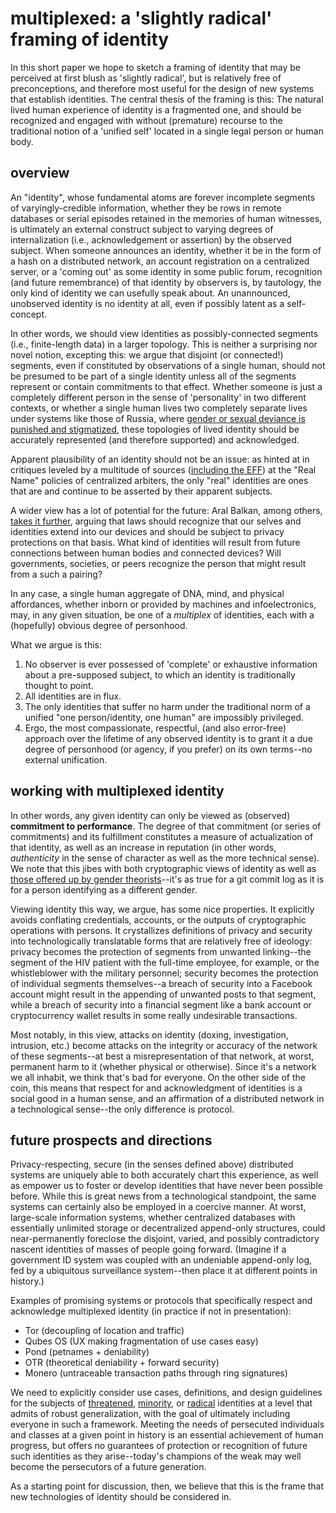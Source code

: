 # multiplexed: a 'slightly radical' framing of identity

In this short paper we hope to sketch a framing of identity that may be
perceived at first blush as 'slightly radical', but is relatively free of
preconceptions, and therefore most useful for the design of new systems that
establish identities. The central thesis of the framing is this: The natural
lived human experience of identity is a fragmented one, and should be recognized
and engaged with without (premature) recourse to the traditional notion of a
'unified self' located in a single legal person or human body.

## overview

An "identity", whose fundamental atoms are forever incomplete segments of
varyingly-credible information, whether they be rows in remote databases or
serial episodes retained in the memories of human witnesses, is ultimately an
external construct subject to varying degrees of internalization (i.e.,
acknowledgement or assertion) by the observed subject. When someone announces an
identity, whether it be in the form of a hash on a distributed network, an
account registration on a centralized server, or a 'coming out' as some identity
in some public forum, recognition (and future remembrance) of that identity by
observers is, by tautology, the only kind of identity we can usefully speak
about. An unannounced, unobserved identity is no identity at all, even if
possibly latent as a self-concept.

In other words, we should view identities as possibly-connected segments (i.e.,
finite-length data) in a larger topology. This is neither a surprising nor novel
notion, excepting this: we argue that disjoint (or connected!) segments, even if
constituted by observations of a single human, should not be presumed to be part
of a single identity unless all of the segments represent or contain commitments
to that effect. Whether someone is just a completely different person in the
sense of 'personality' in two different contexts, or whether a single human
lives two completely separate lives under systems like those of Russia, where
[gender or sexual deviance is punished and stigmatized](https://meduza.io/en/news/2015/10/29/russian-lawmakers-introduce-legislation-that-would-criminalize-coming-out),
these topologies of lived identity should be accurately represented (and
therefore supported) and acknowledged.

Apparent plausibility of an identity should not be an issue: as hinted at in
critiques leveled by a multitude of sources
([including the EFF](https://www.eff.org/deeplinks/2015/10/global-coalition-facebook-authentic-names-are-authentically-dangerous-your-users))
at the "Real Name" policies of centralized arbiters, the only "real" identities
are ones that are and continue to be asserted by their apparent subjects.

A wider view has a lot of potential for the future: Aral Balkan, among others,
[takes it further](https://re-publica.de/en/file/republica-2015-aral-balkan-beyond-camera-panopticon),
arguing that laws should recognize that our selves and identities extend into
our devices and should be subject to privacy protections on that basis. What
kind of identities will result from future connections between human bodies and
connected devices? Will governments, societies, or peers recognize the person
that might result from a such a pairing?

In any case, a single human aggregate of DNA, mind, and physical affordances,
whether inborn or provided by machines and infoelectronics, may, in any given
situation, be one of a *multiplex* of identities, each with a (hopefully)
obvious degree of personhood.

What we argue is this:

1. No observer is ever possessed of 'complete' or exhaustive information about a
   pre-supposed subject, to which an identity is traditionally thought to point.
2. All identities are in flux.
3. The only identities that suffer no harm under the traditional norm of a
   unified "one person/identity, one human" are impossibly privileged.
4. Ergo, the most compassionate, respectful, (and also error-free) approach over
   the lifetime of any observed identity is to grant it a due degree of
   personhood (or agency, if you prefer) on its own terms--no external
   unification.

## working with multiplexed identity

In other words, any given identity can only be viewed as (observed) **commitment
to performance**. The degree of that commitment (or series of commitments) and
its fulfillment constitutes a measure of actualization of that identity, as well
as an increase in reputation (in other words, *authenticity* in the sense of
character as well as the more technical sense). We note that this jibes with
both cryptographic views of identity as well as
[those offered up by gender theorists](https://en.wikipedia.org/wiki/Performativity)--it's
as true for a git commit log as it is for a person identifying as a different
gender.

Viewing identity this way, we argue, has some nice properties. It explicitly
avoids conflating credentials, accounts, or the outputs of cryptographic
operations with persons. It crystallizes definitions of privacy and security
into technologically translatable forms that are relatively free of ideology:
privacy becomes the protection of segments from unwanted linking--the segment of
the HIV patient with the full-time employee, for example, or the whistleblower
with the military personnel; security becomes the protection of individual
segments themselves--a breach of security into a Facebook account might result
in the appending of unwanted posts to that segment, while a breach of security
into a financial segment like a bank account or cryptocurrency wallet results in
some really undesirable transactions.

Most notably, in this view, attacks on identity (doxing, investigation,
intrusion, etc.)  become attacks on the integrity or accuracy of the network of
these segments--at best a misrepresentation of that network, at worst, permanent
harm to it (whether physical or otherwise). Since it's a network we all inhabit,
we think that's bad for everyone. On the other side of the coin, this means that
respect for and acknowledgment of identities is a social good in a human sense,
and an affirmation of a distributed network in a technological sense--the only
difference is protocol.

## future prospects and directions

Privacy-respecting, secure (in the senses defined above) distributed systems are
uniquely able to both accurately chart this experience, as well as empower us to
foster or develop identities that have never been possible before. While this is
great news from a technological standpoint, the same systems can certainly also
be employed in a coercive manner. At worst, large-scale information systems,
whether centralized databases with essentially unlimited storage or
decentralized append-only structures, could near-permanently foreclose the
disjoint, varied, and possibly contradictory nascent identities of masses of
people going forward. (Imagine if a government ID system was coupled with an
undeniable append-only log, fed by a ubiquitous surveillance system--then place
it at different points in history.)

Examples of promising systems or protocols that specifically respect and
acknowledge multiplexed identity (in practice if not in presentation):

- Tor (decoupling of location and traffic)
- Qubes OS (UX making fragmentation of use cases easy)
- Pond (petnames + deniability)
- OTR (theoretical deniability + forward security)
- Monero (untraceable transaction paths through ring signatures)

We need to explicitly consider use cases, definitions, and design guidelines for
the subjects of
[threatened](https://modelviewculture.com/pieces/sex-work-and-surveillance),
[minority](https://modelviewculture.com/pieces/everyone-watches-nobody-sees-how-black-women-disrupt-surveillance-theory),
or
[radical](http://www.theguardian.com/world/2015/oct/26/passports-third-gender-option-lawsuit-colorado-resident)
identities at a level that admits of robust generalization, with the goal of
ultimately including everyone in such a framework. Meeting the needs of
persecuted individuals and classes at a given point in history is an essential
achievement of human progress, but offers no guarantees of protection or
recognition of future such identities as they arise--today's champions of the
weak may well become the persecutors of a future generation.

As a starting point for discussion, then, we believe that this is the frame that
new technologies of identity should be considered in.
